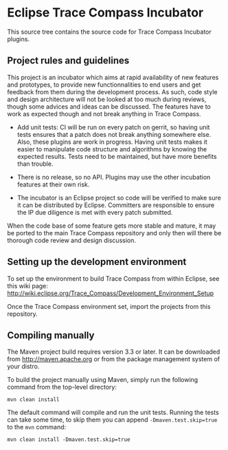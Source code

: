 Eclipse Trace Compass Incubator
===============================

This source tree contains the source code for Trace Compass Incubator plugins.

Project rules and guidelines
----------------------------

This project is an incubator which aims at rapid availability of new features and prototypes, to provide new functionnalities to end users and get feedback from them during the development process. As such, code style and design architecture will not be looked at too much during reviews, though some advices and ideas can be discussed. The features have to work as expected though and not break anything in Trace Compass.

* Add unit tests: CI will be run on every patch on gerrit, so having unit tests ensures that a patch does not break anything somewhere else. Also, these plugins are work in progress. Having unit tests makes it easier to manipulate code structure and algorithms by knowing the expected results. Tests need to be maintained, but have more benefits than trouble.

* There is no release, so no API. Plugins may use the other incubation features at their own risk.

* The incubator is an Eclipse project so code will be verified to make sure it can be distributed by Eclipse. Committers are responsible to ensure the IP due diligence is met with every patch submitted.

When the code base of some feature gets more stable and mature, it may be ported to the main Trace Compass repository and only then will there be thorough code review and design discussion.

Setting up the development environment
--------------------------------------

To set up the environment to build Trace Compass from within Eclipse, see this
wiki page:
<http://wiki.eclipse.org/Trace_Compass/Development_Environment_Setup>

Once the Trace Compass environment set, import the projects from this repository.

Compiling manually
------------------

The Maven project build requires version 3.3 or later. It can be downloaded from
<http://maven.apache.org> or from the package management system of your distro.

To build the project manually using Maven, simply run the following command from
the top-level directory:

    mvn clean install

The default command will compile and run the unit tests. Running the tests can
take some time, to skip them you can append `-Dmaven.test.skip=true` to the
`mvn` command:

    mvn clean install -Dmaven.test.skip=true


